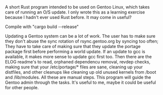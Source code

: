 A short Rust program intended to be used on Gentoo Linux, which takes care of running an O/S update.
I only wrote this as a learning exercise because I hadn't ever used Rust before.
It may come in useful?

Compile with "cargo build --release"

Updating a Gentoo system can be a lot of work. The user has to make sure they
don't abuse the sync rotation of rsync.gentoo.org by syncing too often;
They have to take care of making sure that they update the portage package first
before performing a world update. If an update to gcc is available, it makes more
sense to update gcc first too. Then there are the ELOG readme's to read, orphaned
dependencu removal, revdep checks, making sure that your /etc/portage/* files are
sane, cleaning up your distfiles, and other cleanups like cleaning up old unused
kernels from /boot and /lib/modules. All these are manual steps. This program will
guide the Gentoo admin through the tasks. It's useful to me, maybe it could be
useful for other people.
